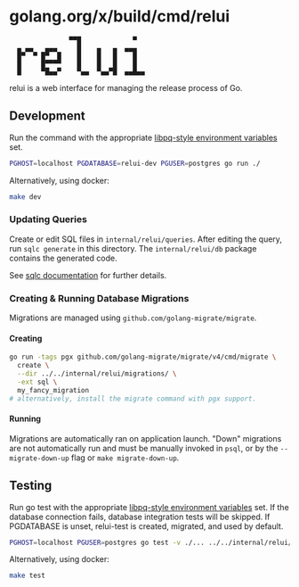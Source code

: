 # golang.org/x/build/cmd/relui

```
               ▀▀█             ▀
  ▄ ▄▄   ▄▄▄     █    ▄   ▄  ▄▄▄
  █▀  ▀ █▀  █    █    █   █    █
  █     █▀▀▀▀    █    █   █    █
  █     ▀█▄▄▀    ▀▄▄  ▀▄▄▀█  ▄▄█▄▄
```

relui is a web interface for managing the release process of Go.

## Development

Run the command with the appropriate
[libpq-style environment variables](https://www.postgresql.org/docs/current/libpq-envars.html)
set.

```bash
PGHOST=localhost PGDATABASE=relui-dev PGUSER=postgres go run ./
```

Alternatively, using docker:

```bash
make dev
```

### Updating Queries

Create or edit SQL files in `internal/relui/queries`.
After editing the query, run `sqlc generate` in this directory. The
`internal/relui/db` package contains the generated code.

See [sqlc documentation](https://docs.sqlc.dev/en/stable/) for further
details.

### Creating & Running Database Migrations

Migrations are managed using `github.com/golang-migrate/migrate`. 

#### Creating

```bash
go run -tags pgx github.com/golang-migrate/migrate/v4/cmd/migrate \
  create \
  --dir ../../internal/relui/migrations/ \
  -ext sql \
  my_fancy_migration
# alternatively, install the migrate command with pgx support.
```

#### Running

Migrations are automatically ran on application launch. "Down"
migrations are not automatically run and must be manually invoked in
`psql`, or by the `--migrate-down-up` flag or `make migrate-down-up`.

## Testing

Run go test with the appropriate
[libpq-style environment variables](https://www.postgresql.org/docs/current/libpq-envars.html)
set. If the database connection fails, database integration tests will
be skipped. If PGDATABASE is unset, relui-test is created, migrated, 
and used by default.

```bash
PGHOST=localhost PGUSER=postgres go test -v ./... ../../internal/relui/...
```

Alternatively, using docker:
```bash
make test
```
